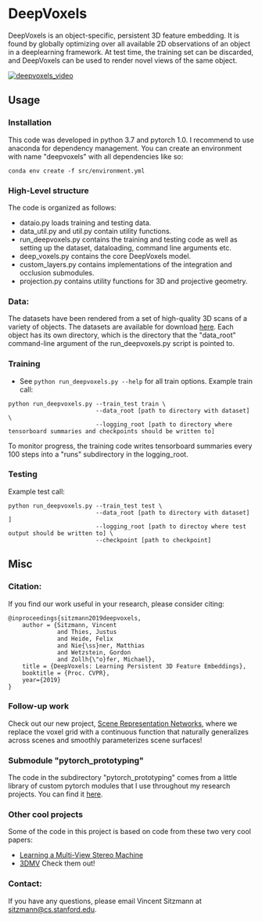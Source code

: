 # DeepVoxels

DeepVoxels is an object-specific, persistent 3D feature embedding. It is found by globally optimizing over all available 
2D observations of an object in a deeplearning framework. At test time, the training set can be discarded, and DeepVoxels 
can be used to render novel views of the same object. 

[![deepvoxels_video](https://img.youtube.com/vi/HM_WsZhoGXw/0.jpg)](https://www.youtube.com/watch?v=-Vto65Yxt8s)

## Usage
### Installation
This code was developed in python 3.7 and pytorch 1.0. I recommend to use anaconda for dependency management. 
You can create an environment with name "deepvoxels" with all dependencies like so:
```
conda env create -f src/environment.yml
```

### High-Level structure
The code is organized as follows:
* dataio.py loads training and testing data.
* data_util.py and util.py contain utility functions.
* run_deepvoxels.py contains the training and testing code as well as setting up the dataset, dataloading, command line arguments etc.
* deep_voxels.py contains the core DeepVoxels model.
* custom_layers.py contains implementations of the integration and occlusion submodules.
* projection.py contains utility functions for 3D and projective geometry.

### Data:
The datasets have been rendered from a set of high-quality 3D scans of a variety of objects.
The datasets are available for download [here](https://drive.google.com/open?id=1ScsRlnzy9Bd_n-xw83SP-0t548v63mPH).
Each object has its own directory, which is the directory that the "data_root" command-line argument of the run_deepvoxels.py script is pointed to.

### Training
* See `python run_deepvoxels.py --help` for all train options. 
Example train call:
```
python run_deepvoxels.py --train_test train \
                         --data_root [path to directory with dataset] \
                         --logging_root [path to directory where tensorboard summaries and checkpoints should be written to] 
```
To monitor progress, the training code writes tensorboard summaries every 100 steps into a "runs" subdirectory in the logging_root.

### Testing
Example test call:
```
python run_deepvoxels.py --train_test test \
                         --data_root [path to directory with dataset] ]
                         --logging_root [path to directoy where test output should be written to] \
                         --checkpoint [path to checkpoint]
```

## Misc
### Citation:  
If you find our work useful in your research, please consider citing:
```
@inproceedings{sitzmann2019deepvoxels,
	author = {Sitzmann, Vincent 
	          and Thies, Justus 
	          and Heide, Felix 
	          and Nie{\ss}ner, Matthias 
	          and Wetzstein, Gordon 
	          and Zollh{\"o}fer, Michael},
	title = {DeepVoxels: Learning Persistent 3D Feature Embeddings},
	booktitle = {Proc. CVPR},
	year={2019}
}
```

### Follow-up work
Check out our new project, [Scene Representation Networks](https://github.com/vsitzmann/pytorch_prototyping), where we 
replace the voxel grid with a continuous function that naturally generalizes across scenes and smoothly parameterizes scene surfaces!

### Submodule "pytorch_prototyping"
The code in the subdirectory "pytorch_prototyping" comes from a little library of custom pytorch modules that I use throughout my 
research projects. You can find it [here](https://github.com/vsitzmann/pytorch_prototyping).

### Other cool projects
Some of the code in this project is based on code from these two very cool papers:
* [Learning a Multi-View Stereo Machine](https://github.com/akar43/lsm)
* [3DMV](https://github.com/angeladai/3DMV)
Check them out!

### Contact:
If you have any questions, please email Vincent Sitzmann at sitzmann@cs.stanford.edu.

